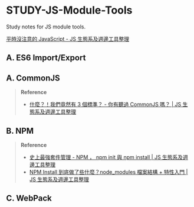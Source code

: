# STUDY-JS-Module-Tools
Study notes for JS module tools.

[平時沒注意的 JavaScript - JS 生態系及週邊工具整理](https://ithelp.ithome.com.tw/users/20107440/ironman/1355)

## A. ES6 Import/Export

## A. CommonJS

> **Reference**
> - [什麼？！我們竟然有 3 個標準？ - 你有聽過 CommonJS 嗎？ | JS 生態系及週邊工具整理](https://ithelp.ithome.com.tw/articles/10191478)

## B. NPM

> **Reference**
> - [史上最強套件管理 - NPM ， npm init 與 npm install | JS 生態系及週邊工具整理](https://ithelp.ithome.com.tw/articles/10191682)
> - [NPM Install 到底做了些什麼？node_modules 檔案結構 + 特性入門 | JS 生態系及週邊工具整理](https://ithelp.ithome.com.tw/articles/10191783)

## C. WebPack
